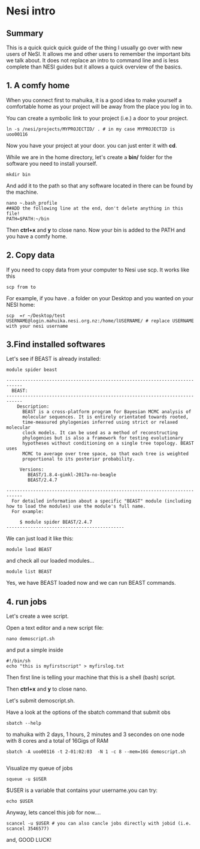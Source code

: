 # Nesi intro

## Summary

This is a quick quick quick guide of the thing I usually go over with new users of NeSI. It allows me and other users to remember the important bits we talk about. It does not replace an intro to command line and is less complete than NESI guides but it allows a quick overview of the basics.

## 1. A comfy home

When you connect first to mahuika, it is a good idea to make yourself a comfortable home as your project will be away from the place you log in to.

You can create a symbolic link to your project (i.e.) a door to your project.

```
ln -s /nesi/projects/MYPROJECTID/ . # in my case MYPROJECTID is uoo00116
```

Now you have your project at your door. you can just enter it with **cd**.

While we are in the home directory, let's create a **bin/** folder for the software you need to install yourself.

```
mkdir bin
```

And add it to the path so that any software located in there can be found by the machine.


```
nano ~.bash_profile
##ADD the following line at the end, don't delete anything in this file!
PATH=$PATH:~/bin
```

Then **ctrl+x** and **y** to close nano. Now your bin is added to the PATH and you have a comfy home.

## 2. Copy data

If you need to copy data from your computer to Nesi use scp. It works like this

```
scp from to
```

For example, if you have . a folder on your Desktop and you wanted on your NESI home:

```
scp  =r ~/Desktop/test    USERNAME@login.mahuika.nesi.org.nz:/home/lUSERNAME/ # replace USERNAME with your nesi username
```

## 3.Find installed softwares


Let's see if BEAST is already installed:


```
module spider beast
```

```
----------------------------------------------------------------------------
  BEAST:
----------------------------------------------------------------------------
    Description:
      BEAST is a cross-platform program for Bayesian MCMC analysis of
      molecular sequences. It is entirely orientated towards rooted,
      time-measured phylogenies inferred using strict or relaxed molecular
      clock models. It can be used as a method of reconstructing
      phylogenies but is also a framework for testing evolutionary
      hypotheses without conditioning on a single tree topology. BEAST uses
      MCMC to average over tree space, so that each tree is weighted
      proportional to its posterior probability.

     Versions:
        BEAST/1.8.4-gimkl-2017a-no-beagle
        BEAST/2.4.7

----------------------------------------------------------------------------
  For detailed information about a specific "BEAST" module (including how to load the modules) use the module's full name.
  For example:

     $ module spider BEAST/2.4.7
--------------------------------------------
```

We can just load it like this:

```
module load BEAST
```

and check all our loaded modules...

```
module list BEAST
```
Yes, we have BEAST loaded now and we can run BEAST commands.

## 4. run jobs
Let's create a  wee script.

Open a text editor and a new script file:

```
nano demoscript.sh
```

and put a simple inside

```
#!/bin/sh
echo "this is myfirstscript" > myfirslog.txt
```

Then first line is telling your machine that this is a shell (bash) script.

Then **ctrl+x** and **y** to close nano.


Let's submit demoscript.sh.

Have a look at the options of the sbatch command that submit obs


```
sbatch --help
```

 to mahuika with 2 days, 1 hours, 2 minutes and 3 secondes on one node with 8 cores and a total of 16Gigs of RAM

``` 
sbatch -A uoo00116 -t 2-01:02:03  -N 1 -c 8 --mem=16G demoscript.sh


```

Visualize my queue of jobs

```
squeue -u $USER 
```

$USER is a variable that contains your username.you can try:
```
echo $USER
```
Anyway, lets cancel this job for now....

```
scancel -u $USER # you can also cancle jobs directly with jobid (i.e. scancel 3546577)
```

and, GOOD LUCK!
